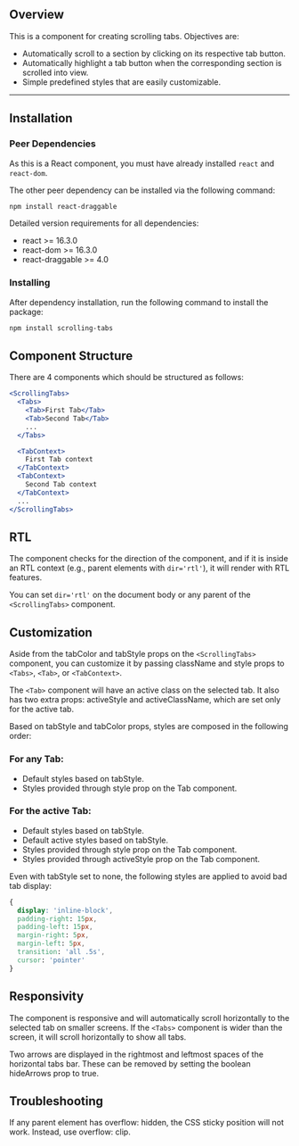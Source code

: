 ## Overview
This is a component for creating scrolling tabs. Objectives are:

- Automatically scroll to a section by clicking on its respective tab button.
- Automatically highlight a tab button when the corresponding section is scrolled into view.
- Simple predefined styles that are easily customizable.

---

## Installation

### Peer Dependencies
As this is a React component, you must have already installed `react` and `react-dom`.

The other peer dependency can be installed via the following command:

```bash
npm install react-draggable
```

Detailed version requirements for all dependencies:

- react >= 16.3.0
- react-dom >= 16.3.0
- react-draggable >= 4.0


### Installing
After dependency installation, run the following command to install the package:

```bash
npm install scrolling-tabs
```
## Component Structure
There are 4 components which should be structured as follows:

```jsx
<ScrollingTabs>
  <Tabs>
    <Tab>First Tab</Tab>
    <Tab>Second Tab</Tab>
    ...
  </Tabs>

  <TabContext>
    First Tab context
  </TabContext>
  <TabContext>
    Second Tab context
  </TabContext>
  ...
</ScrollingTabs>
```

## RTL
The component checks for the direction of the component, and if it is inside an RTL context (e.g., parent elements with `dir='rtl'`), it will render with RTL features.

You can set `dir='rtl'` on the document body or any parent of the `<ScrollingTabs>` component.

## Customization
Aside from the tabColor and tabStyle props on the `<ScrollingTabs>` component, you can customize it by passing className and style props to `<Tabs>`, `<Tab>`, or `<TabContext>`.

The `<Tab>` component will have an active class on the selected tab. It also has two extra props: activeStyle and activeClassName, which are set only for the active tab.

Based on tabStyle and tabColor props, styles are composed in the following order:

### For any Tab:
- Default styles based on tabStyle.
- Styles provided through style prop on the Tab component.

### For the active Tab:
- Default styles based on tabStyle.
- Default active styles based on tabStyle.
- Styles provided through style prop on the Tab component.
- Styles provided through activeStyle prop on the Tab component.

Even with tabStyle set to none, the following styles are applied to avoid bad tab display:

```css
{
  display: 'inline-block',
  padding-right: 15px,
  padding-left: 15px,
  margin-right: 5px,
  margin-left: 5px,
  transition: 'all .5s',
  cursor: 'pointer'
}
```

## Responsivity
The component is responsive and will automatically scroll horizontally to the selected tab on smaller screens. If the `<Tabs>` component is wider than the screen, it will scroll horizontally to show all tabs.

Two arrows are displayed in the rightmost and leftmost spaces of the horizontal tabs bar. These can be removed by setting the boolean hideArrows prop to true.

## Troubleshooting
If any parent element has overflow: hidden, the CSS sticky position will not work. Instead, use overflow: clip.